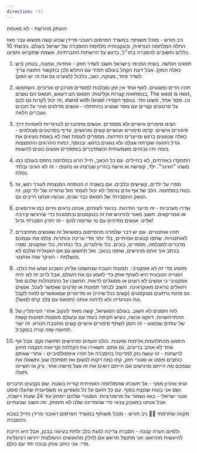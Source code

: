 ```yaml
---
direction: rtl
---
```


הועתק מהרשת - לא מאומת

ניב חורש - מנכל משותף: במשרד הפרסום ראובני פרידן
שבוע קשה מנשוא עבר מאז החלה המלחמה הנוראית, ובעקבותיה מלחמת ההסברה של ישראל בעולם. גיבשתי 10 כללים וחשובים להסברה בחו״ל, בדגש על הרשתות החברתיות. אשמח שתקראו ותפיצו.

1. תפגינו חולשה.
בשיח הפנימי בישראל חשוב לשדר חוזק - אחדות, אמונה, בטחון (ויש כאלה המון). אבל דעת הקהל בעולם תמיד עם החלש ולכן בתקשור החוצה צריך  לשדר פחד, מצוקה, כאב, בלבול (לצערנו גם את זה יש המון).

2. תהיו חדים ופשוטים.
לאף אחד אין זמן וסבלנות למסרים מורכבים וארוכים. השתמשו בנוסחאות קצרות וקליטות: חמאס הם דעאש, חמאס הם נאצים, The west is next, זה יכול לקרות גם לכם, stand with Israel וכו. מסר אחד, פשוט וחד.
בנוסף הקפידו על סרטונים קצרים עם מסר שמגיע בהתחלה - אנשים מדלגים מהר על תכנים ועוברים הלאה.  

3. הציגו סיפורים אישיים ולא מספרים.
אנשים מתחברים לטרגדיות לאומיות דרך סיפורים אישיים. קדמו סיפורים אנושיים קשים ומרגשים, עדיף בסרטונים מצולמים - כאלה שנוגעים ברגש ומייצרים הזדהות.
מספרים לעומת זאת לא באמת מציגים את גודל הזוועה שקרתה אצלנו ולא נוגעים ברגש. ובנוסף, כמות ההרוגים וההפצצות בעזה יהיו גבוהים משמעותית וכשמדברים במספרים אנשים נוטים להשוות.

4. התמקדו באזרחים, לא בחיילים.
עם כל הכאב, חייל הרוג במלחמה נתפס בעולם כמו משהו ״הגיוני״. ילד, קשישה או אישה בהריון שנרצחו או נחטפו - זה לא הגיוני ובלתי נסלח.

5. ספרו על ילדים, קשישים וכלבים.
אם בשגרה זו הנוסחה המנצחת לעורר רגש, אז בטח במלחמה. הלב של אף אדם נורמלי לא יכול לעמוד מול טרגדיה של ילד קטן. זה הנשק ההסברתי של חמאס כבר שנים, ועכשיו אנחנו חייבים גם.

6. שדרו מערביות - זה מייצר הזדהות.
בניגוד לעזתים, אנחנו נראים וחיים כמו אירופאים או אמריקאים. חשוב מאוד להדגיש את זה בטקסטים ובתמונות כדי שירגישו קירבה אלינו. אנשים מזדהים עם מי שדומה להם - זה יתרון הסברתי גדול!

7. תהיו אותנטיים.
אם יש דבר שלמדנו מהפרסום בסושיאל זה שאנשים מתחברים לאותנטיות. שתפו קטעים אמיתיים, בלי יותר מדי עריכה וכותרות. צלמו את עצמכם מדברים למצלמה, מספרים, בוכים. בלי פילטרים, בלי כותרות, בלי אפקטים. ספרו בכתב איך אתם מרגישים, שתפו בכאב. ואל תחששו גם אם האנגלית שלכם לא מושלמת - העיקר שזה אותנטי.

8. מזעזע מדי זה לא אפקטיבי.
תמונות הטבח שנחשפנו אליהן השבוע זעזעו את כולנו. הנטייה הטבעית היא לשתף אותן כדי לזעזע גם את העולם, אבל לרוב זה לא יהיה אפקטיבי כי אנשים לא רוצים או מסוגלים לראות. תחשבו על ההתנהלות שלכם מול ויזואלים נוראים מאוקראינה.
חשוב לבחור תמונות או סרטים שאפשר לעכל. אנשים גם פחות נרתעים מטקסטים (קשים ככל שיהיו) או מדימויים שמאפשרים למוח לקבל את הטרגדיה ולא לדחות אותה (חמאס עם צלב קרס למשל).

9. לוח הזמנים לא חשוב.
בעולם הסושיאל, קשה מאוד לעקוב אחרי הטיימליין של ההתרחשויות. דווקא עכשיו, כשיש תקיפה בעזה עם ובעולם מופצות תמונות קשות של עזתים שנפגעו - זה הזמן לשתף סיפורים אישיים קשים מהטבח הנורא. זה יוצר תחושה שזה קורה במקביל.

10. הימנעו מהתלהמות,אלימות וגזענות.
כולנו זועמים ומרגישים תחושת נקם. אבל אף אחד לא אוהב בריונים, גם אתם. תשאירו את הקללות וקריאות הנקמה מחוץ לרשתות - זה עושה נזק למדינה!
בהסברה אל תהיו אימפולסיביים - אחרי שאתם כותבים פוסט או סטורי חזק, קחו כמה דקות לנשום ואז תסתכלו שוב ותשאלו את עצמכם מה הייתם מרגישים אם הייתם רואים את זה אצל מישהו אחר. ורק אז תשייפו ותעלו.

וטיפ אחרון ממני - אל תשכחו שהמלחמה האמיתית קורית בשטח. שם נקבעים הדברים ושם אני בטוח שננצח בסוף. עם כל הזעם על כל משפיען או משפיענית שהעלו פוסט אנטי ישראלי - בואו נשמור על פרופורציות. הסטורי שלהם יימחק עוד 24 שעות ויישכח, אבל אנחנו במאבק צבאי כדי שהמדינה שלנו לא תימחק. וזה חשוב שבעתיים.

מקווה שתרמתי 🙏🏻 ניב חורש - מנכל משותף במשרד הפרסום ראובני פרידן וחייל בצבא ההסברה.  

ולסיום הערה קטנה - הסברה צריכה לגעת בלב ולתת בעיטה בבטן, אבל היא חייבת להיעשות מהראש. אני מתנצל מראש אם לחלק מהאנשים ההמלצות ירגישו רציונליות מדי. אני כותב אותן ובוכה יחד עם כולם.
